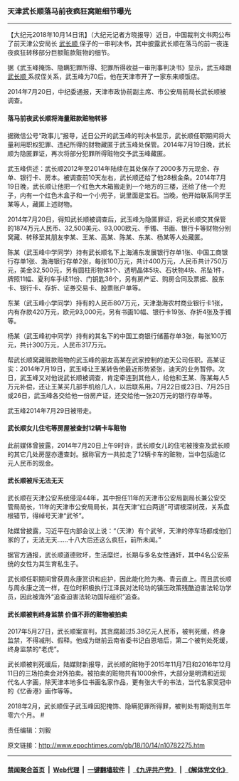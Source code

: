 ### 天津武长顺落马前夜疯狂窝赃细节曝光
------------------------

<p>
 【大纪元2018年10月14日讯】（大纪元记者方晓报导）近日，中国裁判文书网公布了前天津公安局长
 <a href="http://www.epochtimes.com/gb/tag/%E6%AD%A6%E9%95%BF%E9%A1%BA.html">
  武长顺
 </a>
 侄子的一审判决书，其中披露武长顺在落马的前一夜连夜疯狂转移部分巨额赃款赃物的细节。
</p>
<p>
 据《武玉峰掩饰、隐瞒犯罪所得、犯罪所得收益一审刑事判决书》显示，武玉峰跟
 <a href="http://www.epochtimes.com/gb/tag/%E6%AD%A6%E9%95%BF%E9%A1%BA.html">
  武长顺
 </a>
 系叔侄关系，武玉峰为70后。他在天津市开了一家东来顺饭店。
</p>
<p>
 2014年7月20日，中纪委通报，天津市政协前副主席、市公安局前局长武长顺被调查。
</p>
<h4>
 落马前夜武长顺将海量赃款赃物转移
</h4>
<p>
 据微信公号“政事儿”报导，近日公开的武玉峰的判决书显示，武长顺任职期间将大量利用职权犯罪、违纪所得的财物藏匿于武玉峰处保管。2014年7月19日晚，武长顺为隐匿罪证，再次将部分犯罪所得赃物交予武玉峰藏匿。
</p>
<p>
 武玉峰供述：武长顺2012年至2014年陆续在其处保存了2000多万元现金、存单、银行卡、房本。被调查前10天左右，武长顺还给了他28根金条。2014年7月19日晚，武长顺让他把一个红色大木箱搬走到一个地方的三楼，还给了他一个兜子，内有一个红色木盒子和一个小兜子，说里面是宝石。当晚，他开始联系同学王某等人，藏匿上述财物。
</p>
<p>
 2014年7月20日，得知武长顺被调查后，武玉峰为隐匿罪证，将武长顺交其保管的1874万元人民币、32,500美元、93,000欧元、手镯、书画、银行卡等财物分别窝藏、转移至其朋友李某、王某、高某、陈某、东某、杨某等人处藏匿。
</p>
<p>
 陈某（武玉峰中学同学）持有武长顺名下上海浦东发展银行存单1张、中国工商银行存单1张、渤海银行存单2张，每张100万元，共计400万元，人民币共计750万元，美金32,500元，另有圆柱形物体1个、透明晶体5块、石状物4块、吊坠1件，牌照11幅、夏利车手续11份、门钥匙36个，另有房产证、购房合同及票据、股东卡、银行卡、存折、证券交易卡、股票账户单等。
</p>
<p>
 东某（武玉峰小学同学）持有的人民币807万元，天津渤海农村商业银行卡1张，内有存款420万元，欧元93,000元，另有书画10幅、银行卡19张、存折4张及手镯等。
</p>
<p>
 杨某（武玉峰初中同学）持有的其名下的中国工商银行储蓄存单3张，每张100万元，共计300万元，人民币317万元。
</p>
<p>
 帮武长顺窝藏赃款赃物的武玉峰的朋友高某在武家控制的迪天公司任职。高某证实：2014年7月19日，武玉峰让王某转告他最近形势紧张，迪天的业务暂停。次日，武玉峰又对他说武长顺被调查，肯定牵连到其他人，给他和王某、陈某每人5万元补偿，还让王某买几部手机给几人，以后联系用。7月22日或23日、7月25日或26日，武玉峰各交给他一份房产证，还交给他一张20万元的银行存单等。
</p>
<p>
 武玉峰2014年7月29日被带走。
</p>
<h4>
 武长顺女儿住宅等房屋被查封12辆卡车赃物
</h4>
<p>
 此前媒体曾披露，2014年7月20日上午9时许，武长顺女儿的住宅被搜查及武长顺的其它几处房屋亦遭查封。据称官方一共拉走了12辆卡车的赃物，当中包括逾亿元人民币的现金。
</p>
<h4>
 武长顺被斥无法无天
</h4>
<p>
 武长顺在天津公安系统侵淫44年，其中担任11年的天津市公安局副局长兼公安交管局局长，11年的天津市公安局局长，其在天津“红白两道”可谓根深树茂，关系盘根错节，得绰号天津“武爷”。
</p>
<p>
 陆媒曾披露，习近平在内部会议上说：“（天津）有个武爷，天津的停车场都成他们家的了，无法无天……十八大后还这么疯狂，前所未闻。”
</p>
<p>
 据官方通报，武长顺道德败坏，生活糜烂，长期与多名女性通奸，其中4名公安系统的女性为其生育私生子。
</p>
<p>
 武长顺任职期间曾获周永康赏识和庇护，因此能化险为夷、青云直上。而且武长顺与周永康之流一样，在位时积极执行江泽民对法轮功的镇压政策残酷迫害法轮功学员，因此被海外“追查迫害法轮功国际组织”追查。
</p>
<h4>
 武长顺被判终身监禁 价值不菲的赃物被拍卖
</h4>
<p>
 2017年5月27日，武长顺案宣判，其贪腐超过5.38亿元人民币，被判死缓，终身监禁，不得减刑、假释。他成为继前云南省委书记白恩培后，第二个被判处死缓， 终身监禁的“老虎”。
</p>
<p>
 武长顺被判死缓后，陆媒财新报导，武长顺的赃物于2015年11月7日和2016年12月11日的三场拍卖会对外拍卖。被拍卖的赃物共有1000余件，大部分是明清和近现代名人字画，除天津本地多位书画名家作品，更有张大千的书法，当代名家吴冠中的《忆香港》画作等等。
</p>
<p>
 2018年2月，武长顺侄子武玉峰因犯掩饰、隐瞒犯罪所得罪，被判处有期徒刑五年零六个月。 #
</p>
<p>
 责任编辑：刘毅
</p>

原文链接：http://www.epochtimes.com/gb/18/10/14/n10782275.htm


------------------------
#### [禁闻聚合首页](https://github.com/gfw-breaker/banned-news/blob/master/README.md) &nbsp;|&nbsp; [Web代理](https://github.com/gfw-breaker/open-proxy/blob/master/README.md) &nbsp;|&nbsp; [一键翻墙软件](https://github.com/gfw-breaker/nogfw/blob/master/README.md) &nbsp;|&nbsp; [《九评共产党》](https://github.com/gfw-breaker/9ping.md/blob/master/README.md#九评之一评共产党是什么) &nbsp;|&nbsp; [《解体党文化》](https://github.com/gfw-breaker/jtdwh.md/blob/master/README.md#绪论)